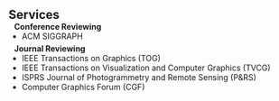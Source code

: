 <h2 id="services" style="margin: 2px 0px 0px;">Services</h2>

<h4 style="margin:0 10px 0;">Conference Reviewing</h4>

<ul style="margin:0 0 5px;">
  <li>ACM SIGGRAPH</li>
</ul>

<h4 style="margin:0 10px 0;">Journal Reviewing</h4>

<ul style="margin:0 0 5px;">
  <li>IEEE Transactions on Graphics (TOG)</li>
  <li>IEEE Transactions on Visualization and Computer Graphics (TVCG)</li>
  <li>ISPRS Journal of Photogrammetry and Remote Sensing (P&RS)</li>
  <li>Computer Graphics Forum (CGF)</li>
</ul>